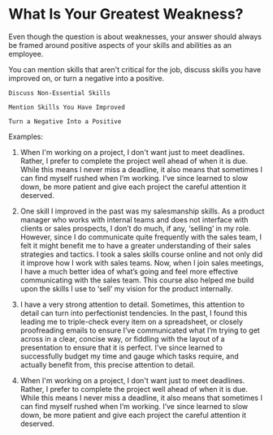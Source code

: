 # What Is Your Greatest Weakness?

Even though the question is about weaknesses, your answer should always be framed around positive aspects of your skills and abilities as an employee.

You can mention skills that aren't critical for the job, discuss skills you have improved on, or turn a negative into a positive. 

```
Discuss Non-Essential Skills

Mention Skills You Have Improved

Turn a Negative Into a Positive

```

Examples:

1. When I'm working on a project, I don't want just to meet deadlines. Rather, I prefer to complete the project well ahead of when it is due. While this means I never miss a deadline, it also means that sometimes I can find myself rushed when I’m working. I’ve since learned to slow down, be more patient and give each project the careful attention it deserved.

2. One skill I improved in the past was my salesmanship skills. As a product manager who works with internal teams and does not interface with clients or sales prospects, I don’t do much, if any, ‘selling’ in my role. However, since I do communicate quite frequently with the sales team, I felt it might benefit me to have a greater understanding of their sales strategies and tactics. I took a sales skills course online and not only did it improve how I work with sales teams. Now, when I join sales  meetings, I have a much better idea of what’s going and feel more effective communicating with the sales team. This course also helped me build upon the skills I use to ‘sell’ my vision for the product internally.

3. I have a very strong attention to detail. Sometimes, this attention to detail can turn into perfectionist tendencies. In the past, I found this leading me to triple-check every item on a spreadsheet, or closely proofreading emails to ensure I’ve communicated what I’m trying to get across in a clear, concise way, or fiddling with the layout of a presentation to ensure that it is perfect. I’ve since learned to successfully budget my time and gauge which tasks require, and actually benefit from, this precise attention to detail.

4. When I'm working on a project, I don't want just to meet deadlines. Rather, I prefer to complete the project well ahead of when it is due. While this means I never miss a deadline, it also means that sometimes I can find myself rushed when I’m working. I’ve since learned to slow down, be more patient and give each project the careful attention it deserved.

